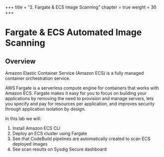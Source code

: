 +++
title = "2. Fargate & ECS Image Scanning"
chapter = true
weight = 30
+++

# Fargate & ECS Automated Image Scanning

## Overview

Amazon Elastic Container Service (Amazon ECS) is a fully managed container orchestration service.

AWS Fargate is a serverless compute engine for containers that works with Amazon ECS. Fargate makes it easy for you to focus on building your applications by removing the need to provision and manage servers, lets you specify and pay for resources per application, and improves security through application isolation by design.

<!-- Estimated time to finish module: 30 minutes - 1 hour -->
<!--  -->
In this lab we will:

1. Install Amazon ECS CLI
1. Deploy an ECS cluster using Fargate
1. See that CodeBuild pipelines are automatically created to scan ECS deployed images
1. See scan results on Sysdig Secure dashboard
